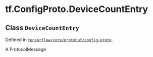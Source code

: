 <div itemscope itemtype="http://developers.google.com/ReferenceObject">
<meta itemprop="name" content="tf.ConfigProto.DeviceCountEntry" />
<meta itemprop="path" content="Stable" />
</div>

# tf.ConfigProto.DeviceCountEntry

## Class `DeviceCountEntry`





Defined in [`tensorflow/core/protobuf/config.proto`](https://www.tensorflow.org/code/tensorflow/core/protobuf/config.proto).

A ProtocolMessage

